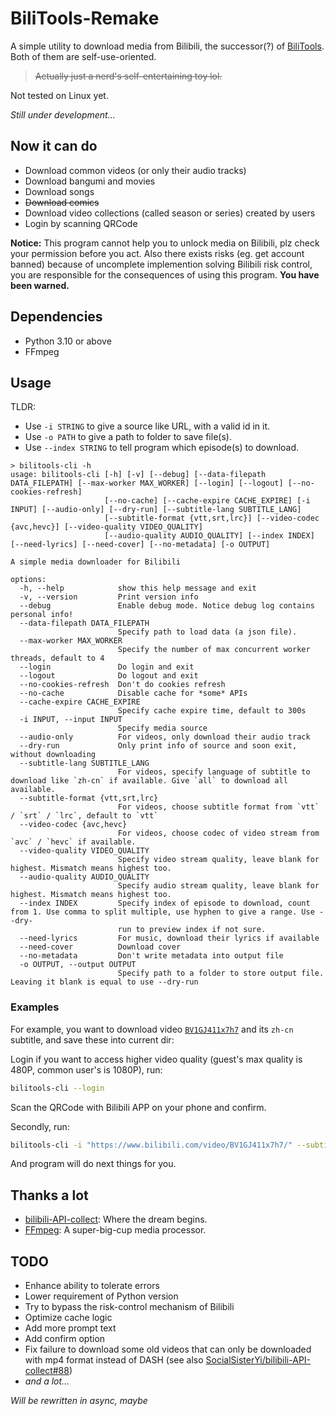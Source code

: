 # BiliTools-Remake

A simple utility to download media from Bilibili, the successor(?) of [BiliTools](https://github.com/NingmengLemon/BiliTools). Both of them are self-use-oriented.

> ~~Actually just a nerd's self-entertaining toy lol.~~

Not tested on Linux yet.

*Still under development...*

## Now it can do

- Download common videos (or only their audio tracks)
- Download bangumi and movies
- Download songs
- ~~Download comics~~
- Download video collections (called season or series) created by users
- Login by scanning QRCode

**Notice:** This program cannot help you to unlock media on Bilibili, plz check your permission before you act. Also there exists risks (eg. get account banned) because of uncomplete implemention solving Bilibili risk control, you are responsible for the consequences of using this program. **You have been warned.**

## Dependencies

- Python 3.10 or above
- FFmpeg

## Usage

TLDR:

- Use `-i STRING` to give a source like URL, with a valid id in it.
- Use `-o PATH` to give a path to folder to save file(s).
- Use `--index STRING` to tell program which episode(s) to download.

```
> bilitools-cli -h
usage: bilitools-cli [-h] [-v] [--debug] [--data-filepath DATA_FILEPATH] [--max-worker MAX_WORKER] [--login] [--logout] [--no-cookies-refresh]
                     [--no-cache] [--cache-expire CACHE_EXPIRE] [-i INPUT] [--audio-only] [--dry-run] [--subtitle-lang SUBTITLE_LANG]
                     [--subtitle-format {vtt,srt,lrc}] [--video-codec {avc,hevc}] [--video-quality VIDEO_QUALITY]
                     [--audio-quality AUDIO_QUALITY] [--index INDEX] [--need-lyrics] [--need-cover] [--no-metadata] [-o OUTPUT]

A simple media downloader for Bilibili

options:
  -h, --help            show this help message and exit
  -v, --version         Print version info
  --debug               Enable debug mode. Notice debug log contains personal info!
  --data-filepath DATA_FILEPATH
                        Specify path to load data (a json file).
  --max-worker MAX_WORKER
                        Specify the number of max concurrent worker threads, default to 4
  --login               Do login and exit
  --logout              Do logout and exit
  --no-cookies-refresh  Don't do cookies refresh
  --no-cache            Disable cache for *some* APIs
  --cache-expire CACHE_EXPIRE
                        Specify cache expire time, default to 300s
  -i INPUT, --input INPUT
                        Specify media source
  --audio-only          For videos, only download their audio track
  --dry-run             Only print info of source and soon exit, without downloading
  --subtitle-lang SUBTITLE_LANG
                        For videos, specify language of subtitle to download like `zh-cn` if available. Give `all` to download all available.    
  --subtitle-format {vtt,srt,lrc}
                        For videos, choose subtitle format from `vtt` / `srt` / `lrc`, default to `vtt`
  --video-codec {avc,hevc}
                        For videos, choose codec of video stream from `avc` / `hevc` if available.
  --video-quality VIDEO_QUALITY
                        Specify video stream quality, leave blank for highest. Mismatch means highest too.
  --audio-quality AUDIO_QUALITY
                        Specify audio stream quality, leave blank for highest. Mismatch means highest too.
  --index INDEX         Specify index of episode to download, count from 1. Use comma to split multiple, use hyphen to give a range. Use --dry-  
                        run to preview index if not sure.
  --need-lyrics         For music, download their lyrics if available
  --need-cover          Download cover
  --no-metadata         Don't write metadata into output file
  -o OUTPUT, --output OUTPUT
                        Specify path to a folder to store output file. Leaving it blank is equal to use --dry-run
```

### Examples

For example, you want to download video [`BV1GJ411x7h7`](https://www.bilibili.com/video/BV1GJ411x7h7/) and its `zh-cn` subtitle, and save these into current dir:

Login if you want to access higher video quality (guest's max quality is 480P, common user's is 1080P), run:

```bash
bilitools-cli --login
```

Scan the QRCode with Bilibili APP on your phone and confirm.

Secondly, run:

```bash
bilitools-cli -i "https://www.bilibili.com/video/BV1GJ411x7h7/" --subtitle-lang zh-cn -o ./
```

And program will do next things for you.

## Thanks a lot

- [bilibili-API-collect](https://github.com/SocialSisterYi/bilibili-API-collect): Where the dream begins.
- [FFmpeg](https://ffmpeg.org/): A super-big-cup media processor.

## TODO

- Enhance ability to tolerate errors
- Lower requirement of Python version
- Try to bypass the risk-control mechanism of Bilibili
- Optimize cache logic
- Add more prompt text
- Add confirm option
- Fix failure to download some old videos that can only be downloaded with mp4 format instead of DASH (see also [SocialSisterYi/bilibili-API-collect#88](https://github.com/SocialSisterYi/bilibili-API-collect/issues/888#event-17327233308))
- *and a lot...*

*Will be rewritten in async, maybe*
